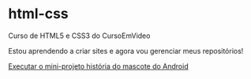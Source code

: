 # html-css
Curso de HTML5 e CSS3 do CursoEmVideo

Estou aprendendo a criar sites e agora vou gerenciar meus repositórios!

<a href="https://matheusnascimento021.github.io/projeto-android/#">Executar o mini-projeto história do mascote do Android